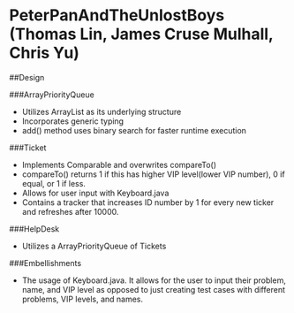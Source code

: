 # PeterPanAndTheUnlostBoys (Thomas Lin, James Cruse Mulhall, Chris Yu)

##Design

###ArrayPriorityQueue

- Utilizes ArrayList as its underlying structure
- Incorporates generic typing
- add() method uses binary search for faster runtime execution

###Ticket

- Implements Comparable and overwrites compareTo()
- compareTo() returns 1 if this has higher VIP level(lower VIP number), 0 if equal, or 1 if less.
- Allows for user input with Keyboard.java
- Contains a tracker that increases ID number by 1 for every new ticker and refreshes after 10000.

###HelpDesk

- Utilizes a ArrayPriorityQueue of Tickets

###Embellishments

- The usage of Keyboard.java. It allows for the user to input their problem, name, and VIP level as opposed to just creating test cases with different problems, VIP levels, and names.